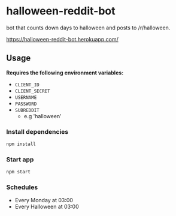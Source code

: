 # halloween-reddit-bot
bot that counts down days to halloween and posts to /r/halloween.

https://halloween-reddit-bot.herokuapp.com/

## Usage

**Requires the following environment variables:**

- `CLIENT_ID`
- `CLIENT_SECRET`
- `USERNAME`
- `PASSWORD`
- `SUBREDDIT`
  - e.g 'halloween'

### Install dependencies

```bash
npm install
```

### Start app

```bash
npm start
```

### Schedules

- Every Monday at 03:00
- Every Halloween at 03:00
